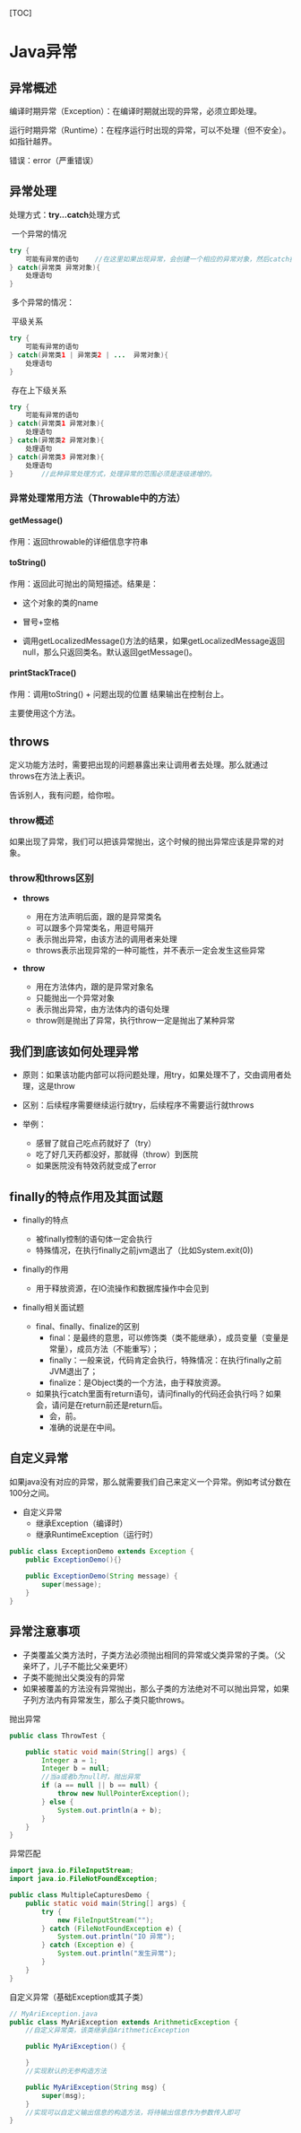 [TOC]

# Java异常

## 异常概述

编译时期异常（Exception）：在编译时期就出现的异常，必须立即处理。

运行时期异常（Runtime）：在程序运行时出现的异常，可以不处理（但不安全）。如指针越界。

错误：error（严重错误）

## 异常处理

处理方式：**try...catch**处理方式

​	一个异常的情况

```java
try {
    可能有异常的语句	//在这里如果出现异常，会创建一个相应的异常对象，然后catch接收这个对象进行处理。
} catch(异常类 异常对象){
	处理语句
}
```

​	多个异常的情况：

​		平级关系

```java
try {
    可能有异常的语句
} catch(异常类1 | 异常类2 | ...  异常对象){
	处理语句
}
```

​		存在上下级关系

```java
try {
    可能有异常的语句
} catch(异常类1 异常对象){
	处理语句
} catch(异常类2 异常对象){
	处理语句
} catch(异常类3 异常对象){
	处理语句
}		//此种异常处理方式，处理异常的范围必须是逐级递增的。
```

### 异常处理常用方法（Throwable中的方法）

#### getMessage()

作用：返回throwable的详细信息字符串

#### toString()

作用：返回此可抛出的简短描述。结果是：

- 这个对象的类的name

- 冒号+空格

- 调用getLocalizedMessage()方法的结果，如果getLocalizedMessage返回null，那么只返回类名。默认返回getMessage()。

#### printStackTrace()

作用：调用toString() + 问题出现的位置	结果输出在控制台上。

主要使用这个方法。

## throws

定义功能方法时，需要把出现的问题暴露出来让调用者去处理。那么就通过throws在方法上表识。

告诉别人，我有问题，给你啦。

### throw概述

如果出现了异常，我们可以把该异常抛出，这个时候的抛出异常应该是异常的对象。

### throw和throws区别

- **throws**
  - 用在方法声明后面，跟的是异常类名
  - 可以跟多个异常类名，用逗号隔开
  - 表示抛出异常，由该方法的调用者来处理
  - throws表示出现异常的一种可能性，并不表示一定会发生这些异常

- **throw**
  - 用在方法体内，跟的是异常对象名
  - 只能抛出一个异常对象
  - 表示抛出异常，由方法体内的语句处理
  - throw则是抛出了异常，执行throw一定是抛出了某种异常

## 我们到底该如何处理异常

- 原则：如果该功能内部可以将问题处理，用try，如果处理不了，交由调用者处理，这是throw

- 区别：后续程序需要继续运行就try，后续程序不需要运行就throws

- 举例：
  - 感冒了就自己吃点药就好了（try）
  - 吃了好几天药都没好，那就得（throw）到医院
  - 如果医院没有特效药就变成了error

## finally的特点作用及其面试题

- finally的特点
  - 被finally控制的语句体一定会执行
  - 特殊情况，在执行finally之前jvm退出了（比如System.exit(0))

- finally的作用
  - 用于释放资源，在IO流操作和数据库操作中会见到

- finally相关面试题
  - final、finally、finalize的区别
    - final：是最终的意思，可以修饰类（类不能继承），成员变量（变量是常量），成员方法（不能重写）；
    - finally：一般来说，代码肯定会执行，特殊情况：在执行finally之前JVM退出了；
    - finalize：是Object类的一个方法，由于释放资源。
  - 如果执行catch里面有return语句，请问finally的代码还会执行吗？如果会，请问是在return前还是return后。
    - 会，前。
    - 准确的说是在中间。

## 自定义异常

如果java没有对应的异常，那么就需要我们自己来定义一个异常。例如考试分数在100分之间。

- 自定义异常
  - 继承Exception（编译时）
  - 继承RuntimeException（运行时）

```java
public class ExceptionDemo extends Exception {
	public ExceptionDemo(){}
	
	public ExceptionDemo(String message) {
		super(message);
	}
}
```

## 异常注意事项

- 子类覆盖父类方法时，子类方法必须抛出相同的异常或父类异常的子类。（父亲坏了，儿子不能比父亲更坏）
- 子类不能抛出父类没有的异常
- 如果被覆盖的方法没有异常抛出，那么子类的方法绝对不可以抛出异常，如果子列方法内有异常发生，那么子类只能throws。

抛出异常

```java
public class ThrowTest {

    public static void main(String[] args) {
        Integer a = 1;
        Integer b = null;
        //当a或者b为null时，抛出异常
        if (a == null || b == null) {
            throw new NullPointerException();
        } else {
            System.out.println(a + b);
        }
    }
}
```

异常匹配

```java
import java.io.FileInputStream;
import java.io.FileNotFoundException;

public class MultipleCapturesDemo {
    public static void main(String[] args) {
        try {
            new FileInputStream("");
        } catch (FileNotFoundException e) {
            System.out.println("IO 异常");
        } catch (Exception e) {
            System.out.println("发生异常");
        }
    }
}
```

自定义异常（基础Exception或其子类）

```java
// MyAriException.java
public class MyAriException extends ArithmeticException {
    //自定义异常类，该类继承自ArithmeticException

    public MyAriException() {

    }
    //实现默认的无参构造方法

    public MyAriException(String msg) {
        super(msg);
    }
    //实现可以自定义输出信息的构造方法，将待输出信息作为参数传入即可
}
```

